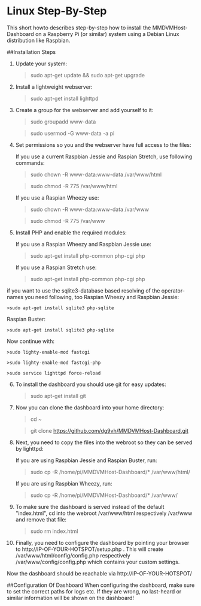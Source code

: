 # Linux Step-By-Step
This short howto describes step-by-step how to install the MMDVMHost-Dashboard on a Raspberry Pi (or similar) system using a Debian Linux distribution like Raspbian.

##Installation Steps
1. Update your system:

	>sudo apt-get update && sudo apt-get upgrade

2. Install a lightweight webserver:

	>sudo apt-get install lighttpd

3. Create a group for the webserver and add yourself to it:

	>sudo groupadd www-data

	>sudo usermod -G www-data -a pi
	
4. Set permissions so you and the webserver have full access to the files:

	If you use a current Raspbian Jessie and Raspian Stretch, use following commands:

	>sudo chown -R www-data:www-data /var/www/html

	>sudo chmod -R 775 /var/www/html

	If you use a Raspian Wheezy use:

	>sudo chown -R www-data:www-data /var/www

	>sudo chmod -R 775 /var/www

5. Install PHP and enable the required modules:
	
	If you use a Raspian Wheezy and Raspbian Jessie use:

	>sudo apt-get install php-common php-cgi php
	
	If you use a Raspian Stretch use:
	
	>sudo apt-get install php-common php-cgi php

if you want to use the sqlite3-database based resolving of the operator-names you need following, too Raspian Wheezy and Raspbian Jessie:

	>sudo apt-get install sqlite3 php-sqlite
	
Raspian Buster:

	>sudo apt-get install sqlite3 php-sqlite

Now continue with:

	>sudo lighty-enable-mod fastcgi

	>sudo lighty-enable-mod fastcgi-php

	>sudo service lighttpd force-reload

6. To install the dashboard you should use git for easy updates:

	>sudo apt-get install git

7. Now you can clone the dashboard into your home directory:

	>cd ~
	
	>git clone https://github.com/dg9vh/MMDVMHost-Dashboard.git

8. Next, you need to copy the files into the webroot so they can be served by lighttpd:

	If you are using Raspbian Jessie and Raspian Buster, run:

	>sudo cp -R /home/pi/MMDVMHost-Dashboard/* /var/www/html/	

	If you are using Raspbian Wheezy, run:

	>sudo cp -R /home/pi/MMDVMHost-Dashboard/* /var/www/

9. To make sure the dashboard is served instead of the default "index.html", cd into the webroot /var/www/html respectively /var/www and remove that file:

	>sudo rm index.html

10. Finally, you need to configure the dashboard by pointing your browser to http://IP-OF-YOUR-HOTSPOT/setup.php . This will create /var/www/html/config/config.php respectively /var/www/config/config.php which contains your custom settings. 

Now the dashboard should be reachable via http://IP-OF-YOUR-HOTSPOT/

##Configuration Of Dashboard
When configuring the dashboard, make sure to set the correct paths for logs etc. If they are wrong, no last-heard or similar information will be shown on the dashboard!
